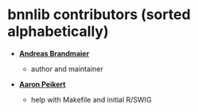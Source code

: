bnnlib contributors (sorted alphabetically)
============================================

* **[Andreas Brandmaier](http://brandmaier.de)**

	*	author and maintainer

* **[Aaron Peikert]()**

	*	help with Makefile and initial R/SWIG 
